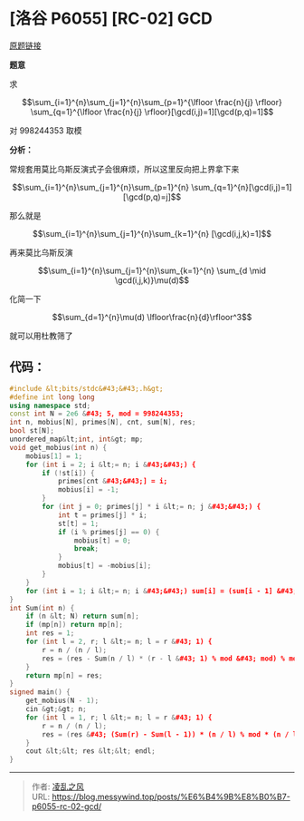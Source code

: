 # [洛谷 P6055] [RC-02] GCD


[原题链接](https://www.luogu.com.cn/problem/P6055)

**题意**

求

$$\sum_{i=1}^{n}\sum_{j=1}^{n}\sum_{p=1}^{\lfloor \frac{n}{j} \rfloor} \sum_{q=1}^{\lfloor \frac{n}{j} \rfloor}[\gcd(i,j)=1][\gcd(p,q)=1]$$

对 $998244353$ 取模

**分析：**

常规套用莫比乌斯反演式子会很麻烦，所以这里反向把上界拿下来

$$\sum_{i=1}^{n}\sum_{j=1}^{n}\sum_{p=1}^{n} \sum_{q=1}^{n}[\gcd(i,j)=1][\gcd(p,q)=j]$$

那么就是

$$\sum_{i=1}^{n}\sum_{j=1}^{n}\sum_{k=1}^{n} [\gcd(i,j,k)=1]$$

再来莫比乌斯反演

$$\sum_{i=1}^{n}\sum_{j=1}^{n}\sum_{k=1}^{n} \sum_{d \mid \gcd(i,j,k)}\mu(d)$$

化简一下

$$\sum_{d=1}^{n}\mu(d) \lfloor\frac{n}{d}\rfloor^3$$

就可以用杜教筛了

## 代码：
```cpp
#include &lt;bits/stdc&#43;&#43;.h&gt;
#define int long long
using namespace std;
const int N = 2e6 &#43; 5, mod = 998244353;
int n, mobius[N], primes[N], cnt, sum[N], res;
bool st[N];
unordered_map&lt;int, int&gt; mp;
void get_mobius(int n) {
    mobius[1] = 1;
    for (int i = 2; i &lt;= n; i &#43;&#43;) {
        if (!st[i]) {
            primes[cnt &#43;&#43;] = i;
            mobius[i] = -1;
        }
        for (int j = 0; primes[j] * i &lt;= n; j &#43;&#43;) {
            int t = primes[j] * i;
            st[t] = 1;
            if (i % primes[j] == 0) {
                mobius[t] = 0;
                break;
            }
            mobius[t] = -mobius[i];
        }
    }
    for (int i = 1; i &lt;= n; i &#43;&#43;) sum[i] = (sum[i - 1] &#43; mobius[i] &#43; mod) % mod;
}
int Sum(int n) {
    if (n &lt; N) return sum[n];
    if (mp[n]) return mp[n];
    int res = 1;
    for (int l = 2, r; l &lt;= n; l = r &#43; 1) {
        r = n / (n / l);
        res = (res - Sum(n / l) * (r - l &#43; 1) % mod &#43; mod) % mod;
    }
    return mp[n] = res;
}
signed main() {
    get_mobius(N - 1);
    cin &gt;&gt; n;
    for (int l = 1, r; l &lt;= n; l = r &#43; 1) {
        r = n / (n / l);
        res = (res &#43; (Sum(r) - Sum(l - 1)) * (n / l) % mod * (n / l) % mod * (n / l) % mod &#43; mod) % mod;
    }
    cout &lt;&lt; res &lt;&lt; endl;
}
```

---

> 作者: [凌乱之风](https://github.com/messywind)  
> URL: https://blog.messywind.top/posts/%E6%B4%9B%E8%B0%B7-p6055-rc-02-gcd/  

